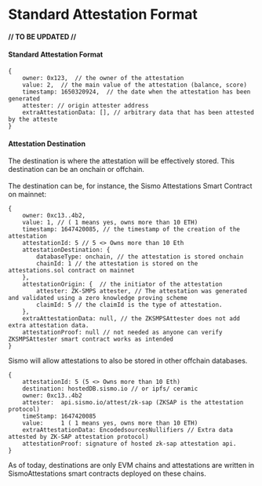 # Standard Attestation Format

#### // TO BE UPDATED //

#### Standard Attestation Format

```
{
    owner: 0x123,  // the owner of the attestation
    value: 2,  // the main value of the attestation (balance, score)
    timestamp: 1650320924,  // the date when the attestation has been generated
    attester: // origin attester address
    extraAttestationData: [], // arbitrary data that has been attested by the atteste
}
```

#### Attestation Destination

The destination is where the attestation will be effectively stored. This destination can be an onchain or offchain. \
\
The destination can be, for instance, the Sismo Attestations Smart Contract on mainnet:&#x20;

```
{
    owner: 0xc13..4b2,
    value: 1, // ( 1 means yes, owns more than 10 ETH)
    timestamp: 1647420085, // the timestamp of the creation of the attestation
    attestationId: 5 // 5 <> Owns more than 10 Eth
    attestationDestination: { 
        databaseType: onchain, // the attestation is stored onchain
        chainId: 1 // the attestation is stored on the attestations.sol contract on mainnet
    },
    attestationOrigin: {  // the initiator of the attestation
        attester: ZK-SMPS attester, // The attestation was generated and validated using a zero knowledge proving scheme
        claimId: 5 // the claimId is the type of attestation. 
    },
    extraAttestationData: null, // the ZKSMPSAttester does not add extra attestation data.
    attestationProof: null // not needed as anyone can verify ZKSMPSAttester smart contract works as intended
}
```

Sismo will allow attestations to also be stored in other offchain databases.

```
{
    attestationId: 5 (5 <> Owns more than 10 Eth)
    destination: hostedDB.sismo.io // or ipfs/ ceramic
    owner: 0xc13..4b2
    attester:  api.sismo.io/attest/zk-sap (ZKSAP is the attestation protocol)
    timeStamp: 1647420085 
    value:     1 ( 1 means yes, owns more than 10 ETH)
    extraAttestationData: EncodedsourcesNullifiers // Extra data attested by ZK-SAP attestation protocol)
    attestationProof: signature of hosted zk-sap attestation api.
}
```

As of today, destinations are only EVM chains and attestations are written in SismoAttestations smart contracts deployed on these chains.
